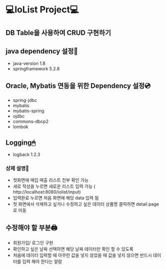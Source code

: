 # 💻IoList Project💻 

##  DB Table을 사용하여 CRUD 구현하기

## java dependency 설정🔋
* java-version 1.8
* springframework 5.2.8

## Oracle, Mybatis 연동을 위한 Dependency 설정💿
* spring-jdbc
* mybatis
* mybatis-spring
* ojdbc
* commons-dbcp2
* lombok


## Logging🖱
* logback 1.2.3

### 상제 설명💽
* 첫화면에 매입 매출 리스트 전부 확인 가능
* 새로 작성을 누르면 새로운 리스트 입력 가능 ( http://localhost:8080/iolist/input)
* 입력완료 누르면 처음 화면에 해당 data 입력 됨
* 첫 화면에서 삭제하고 싶거나 수정하고 싶은 데이터 상품명 클릭하면 detail page로 이동


## 수정해야 할 부분🖨
* 회원가입/ 로그인 구현
* 확인하고 싶은 날짜 선택하면 해당 날짜 데이터만 확인 할 수 있도록
* 처음에 데이터 입력할 때 아무런 값을 넣지 않았을 때 값을 넣지 않으면 반드시 데이터를 입력 해야 한다는 알람
